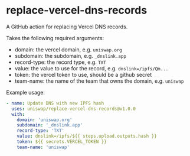 # replace-vercel-dns-records

A GitHub action for replacing Vercel DNS records.

Takes the following required arguments:

- domain: the vercel domain, e.g. `uniswap.org`
- subdomain: the subdomain, e.g. `_dnslink.app`
- record-type: the record type, e.g. `TXT`
- value: the value to use for the record, e.g. `dnslink=/ipfs/Qm...`
- token: the vercel token to use, should be a github secret
- team-name: the name of the team that owns the domain, e.g. `uniswap`

Example usage:

```yaml
- name: Update DNS with new IPFS hash
  uses: uniswap/replace-vercel-dns-records@v1.0.0
  with:
    domain: 'uniswap.org'
    subdomain: '_dnslink.app'
    record-type: 'TXT'
    value: dnslink=/ipfs/${{ steps.upload.outputs.hash }}
    token: ${{ secrets.VERCEL_TOKEN }}
    team-name: 'uniswap'
```
